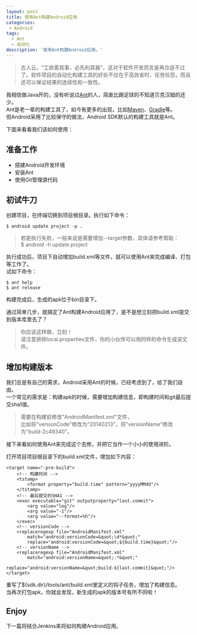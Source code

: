 ```yaml
---
layout: post
title: 使用Ant构建Android应用
categories:
 - Android
tags:
  - Ant
  - 自动化
description: '使用Ant构建Android应用。'
---
```


> 古人云，“工欲善其事，必先利其器”，这对于软件开发而言是再合适不过了。软件项目的自动化构建工具的好处不仅在于高效省时、任劳任怨，而且还可以保证结果的连续性和一致性。

我相信做Java开的，没有听说过[Ant][1]的人，简直比踢足球的不知道贝克汉姆的还少。  
Ant是老一辈的构建工具了，如今有更多的出现，比如[Maven][2]、[Gradle][3]等。  
但Android采用了比较保守的做法，Android SDK默认的构建工具就是Ant。  

下面来看看我们该如何使用：

## 准备工作

+ 搭建Android开发环境
+ 安装Ant
+ 使用Git管理源代码

## 初试牛刀

创建项目，在终端切换到项目根目录。执行如下命令：

    $ android update project -p .

> 若是执行失败，一般来说是需要增加--target参数，具体请参考帮助：  
> $ android -h update project

执行成功后，项目下自动增加build.xml等文件，就可以使用Ant来完成编译、打包等工作了。  
试如下命令：

    $ ant help
    $ ant release

构建完成后，生成的apk位于bin目录下。

通过简单几步，就搞定了Ant构建Android应用了，是不是想立刻把build.xml提交到版本库里去了？

> 你应该这样做，立刻！  
> 请注意排除local.properties文件，你的小伙伴可以用同样的命令生成该文件。

## 增加构建版本

我们总是有自己的需求，Android采用Ant的时候，已经考虑到了，给了我们自由。  
一个常见的需求是：构建apk的时候，需要增加构建信息，即构建时间和git最后提交sha1值。

> 需要在构建前修改"AndroidManifest.xml"文件，  
> 比如将"versionCode"修改为"20140213"，将"versionName"修改为"build-2c49340"。

接下来看如何使用Ant来完成这个去修，并把它当作一个小小的使用进阶。

打开项目项目根目录下的build.xml文件，增加如下内容：

    <target name="-pre-build">
        <!-- 构建时间 -->
        <tstamp>
            <format property="build.time" pattern="yyyyMMdd"/>
        </tstamp>
        <!-- 最后提交的SHA1 -->
        <exec executable="git" outputproperty="last.commit">
            <arg value="log"/>
            <arg value="-1"/>
            <arg value="--format=%h"/>
        </exec>
        <!-- versionCode -->
        <replaceregexp file="AndroidManifest.xml"
            match="android:versionCode=&quot;\d*&quot;"
            replace="android:versionCode=&quot;${build.time}&quot;"/>
        <!-- versionName -->
        <replaceregexp file="AndroidManifest.xml"
            match="android:versionName=&quot;.*&quot;"
            replace="android:versionName=&quot;build-${last.commit}&quot;"/>
    </target>

重写了${sdk.dir}/tools/ant/build.xml里定义的钩子任务，增加了构建信息。  
当再次打包apk，你就会发现，新生成的apk的版本号有所不同啦！

## Enjoy

下一篇将结合Jenkins来将如何构建Android应用。

[1]: http://ant.apache.org/
[2]: http://maven.apache.org/
[3]: http://gradle.org/











